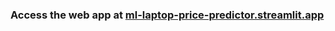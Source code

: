 ### Access the web app at [ml-laptop-price-predictor.streamlit.app](https://ml-laptop-price-predictor.streamlit.app/)
